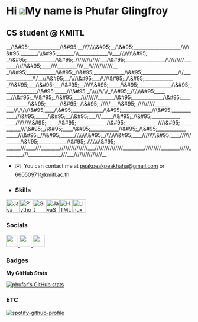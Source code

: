 Hi ![](https://user-images.githubusercontent.com/18350557/176309783-0785949b-9127-417c-8b55-ab5a4333674e.gif)My name is Phufar Glingfroy
========================================================================================================================================

CS student @ KMITL
------------------



&#95;&#95;/\\\&#95;&#95;&#95;&#95;&#95;&#95;&#95;&#95;&#95;&#95;&#95;&#95;&#95;&#95;/\\\&#95;&#95;&#95;/\\\\\\\\\\\\\\\&#95;&#95;&#95;/\\\&#95;&#95;&#95;&#95;&#95;&#95;&#95;&#95;&#95;&#95;&#95;&#95;&#95;&#95;&#95;&#95;&#95;&#95;&#95;&#95;&#95;/\\\\\\\\\&#95;&#95;&#95;&#95;&#95;&#95;&#95;&#95;/\\\\\&#95;&#95;&#95;&#95;&#95;&#95;&#95;&#95;/\\\\&#95;&#95;&#95;&#95;&#95;&#95;&#95;&#95;&#95;&#95;&#95;&#95;/\\\\&#95;&#95;&#95;/\\\\\\\\\\\\\\\&#95;        
 &#95;\/\\\&#95;&#95;&#95;&#95;&#95;&#95;&#95;&#95;&#95;&#95;&#95;&#95;&#95;\/\\\&#95;&#95;\/\\\///////////&#95;&#95;&#95;\/\\\&#95;&#95;&#95;&#95;&#95;&#95;&#95;&#95;&#95;&#95;&#95;&#95;&#95;&#95;&#95;&#95;&#95;&#95;/\\\////////&#95;&#95;&#95;&#95;&#95;&#95;&#95;/\\\///\\\&#95;&#95;&#95;&#95;&#95;\/\\\\\\&#95;&#95;&#95;&#95;&#95;&#95;&#95;&#95;/\\\\\\&#95;&#95;\/\\\///////////&#95;&#95;       
  &#95;\/\\\&#95;&#95;&#95;&#95;&#95;&#95;&#95;&#95;&#95;&#95;&#95;&#95;&#95;\/\\\&#95;&#95;\/\\\&#95;&#95;&#95;&#95;&#95;&#95;&#95;&#95;&#95;&#95;&#95;&#95;&#95;&#95;\/\\\&#95;&#95;&#95;&#95;&#95;&#95;&#95;&#95;&#95;&#95;&#95;&#95;&#95;&#95;&#95;&#95;/\\\/&#95;&#95;&#95;&#95;&#95;&#95;&#95;&#95;&#95;&#95;&#95;&#95;&#95;&#95;/\\\/&#95;&#95;\///\\\&#95;&#95;&#95;\/\\\//\\\&#95;&#95;&#95;&#95;/\\\//\\\&#95;&#95;\/\\\&#95;&#95;&#95;&#95;&#95;&#95;&#95;&#95;&#95;&#95;&#95;&#95;&#95;      
   &#95;\//\\\&#95;&#95;&#95;&#95;/\\\&#95;&#95;&#95;&#95;/\\\&#95;&#95;&#95;\/\\\\\\\\\\\&#95;&#95;&#95;&#95;&#95;&#95;\/\\\&#95;&#95;&#95;&#95;&#95;&#95;&#95;&#95;&#95;&#95;&#95;&#95;&#95;&#95;&#95;/\\\&#95;&#95;&#95;&#95;&#95;&#95;&#95;&#95;&#95;&#95;&#95;&#95;&#95;&#95;&#95;/\\\&#95;&#95;&#95;&#95;&#95;&#95;\//\\\&#95;&#95;\/\\\\///\\\/\\\/&#95;\/\\\&#95;&#95;\/\\\\\\\\\\\&#95;&#95;&#95;&#95;&#95;     
    &#95;&#95;\//\\\&#95;&#95;/\\\\\&#95;&#95;/\\\&#95;&#95;&#95;&#95;\/\\\///////&#95;&#95;&#95;&#95;&#95;&#95;&#95;\/\\\&#95;&#95;&#95;&#95;&#95;&#95;&#95;&#95;&#95;&#95;&#95;&#95;&#95;&#95;\/\\\&#95;&#95;&#95;&#95;&#95;&#95;&#95;&#95;&#95;&#95;&#95;&#95;&#95;&#95;\/\\\&#95;&#95;&#95;&#95;&#95;&#95;&#95;\/\\\&#95;&#95;\/\\\&#95;&#95;\///\\\/&#95;&#95;&#95;\/\\\&#95;&#95;\/\\\///////&#95;&#95;&#95;&#95;&#95;&#95;    
     &#95;&#95;&#95;\//\\\/\\\/\\\/\\\&#95;&#95;&#95;&#95;&#95;\/\\\&#95;&#95;&#95;&#95;&#95;&#95;&#95;&#95;&#95;&#95;&#95;&#95;&#95;&#95;\/\\\&#95;&#95;&#95;&#95;&#95;&#95;&#95;&#95;&#95;&#95;&#95;&#95;&#95;&#95;\//\\\&#95;&#95;&#95;&#95;&#95;&#95;&#95;&#95;&#95;&#95;&#95;&#95;&#95;\//\\\&#95;&#95;&#95;&#95;&#95;&#95;/\\\&#95;&#95;&#95;\/\\\&#95;&#95;&#95;&#95;\///&#95;&#95;&#95;&#95;&#95;\/\\\&#95;&#95;\/\\\&#95;&#95;&#95;&#95;&#95;&#95;&#95;&#95;&#95;&#95;&#95;&#95;&#95;   
      &#95;&#95;&#95;&#95;\//\\\\\\//\\\\\&#95;&#95;&#95;&#95;&#95;&#95;\/\\\&#95;&#95;&#95;&#95;&#95;&#95;&#95;&#95;&#95;&#95;&#95;&#95;&#95;&#95;\/\\\&#95;&#95;&#95;&#95;&#95;&#95;&#95;&#95;&#95;&#95;&#95;&#95;&#95;&#95;&#95;\///\\\&#95;&#95;&#95;&#95;&#95;&#95;&#95;&#95;&#95;&#95;&#95;&#95;\///\\\&#95;&#95;/\\\&#95;&#95;&#95;&#95;&#95;\/\\\&#95;&#95;&#95;&#95;&#95;&#95;&#95;&#95;&#95;&#95;&#95;&#95;&#95;\/\\\&#95;&#95;\/\\\&#95;&#95;&#95;&#95;&#95;&#95;&#95;&#95;&#95;&#95;&#95;&#95;&#95;  
       &#95;&#95;&#95;&#95;&#95;\//\\\&#95;&#95;\//\\\&#95;&#95;&#95;&#95;&#95;&#95;&#95;\/\\\\\\\\\\\\\\\&#95;&#95;\/\\\\\\\\\\\\\\\&#95;&#95;&#95;&#95;&#95;\////\\\\\\\\\&#95;&#95;&#95;&#95;&#95;\///\\\\\/&#95;&#95;&#95;&#95;&#95;&#95;\/\\\&#95;&#95;&#95;&#95;&#95;&#95;&#95;&#95;&#95;&#95;&#95;&#95;&#95;\/\\\&#95;&#95;\/\\\\\\\\\\\\\\\&#95; 
        &#95;&#95;&#95;&#95;&#95;&#95;\///&#95;&#95;&#95;&#95;\///&#95;&#95;&#95;&#95;&#95;&#95;&#95;&#95;\///////////////&#95;&#95;&#95;\///////////////&#95;&#95;&#95;&#95;&#95;&#95;&#95;&#95;&#95;\/////////&#95;&#95;&#95;&#95;&#95;&#95;&#95;&#95;\/////&#95;&#95;&#95;&#95;&#95;&#95;&#95;&#95;\///&#95;&#95;&#95;&#95;&#95;&#95;&#95;&#95;&#95;&#95;&#95;&#95;&#95;&#95;\///&#95;&#95;&#95;\///////////////&#95;&#95;

                                                                                        


*   ✉️  You can contact me at [peakpeakpeakhaha@gmail.com](mailto:peakpeakpeakhaha@gmail.com) or [66050971@kmitl.ac.th](mailto:66050971@kmitl.ac.th)

*   ### Skills 
<p align="left">
<a href="https://www.oracle.com/java/" target="&#95;blank" rel="noreferrer"><img src="https://raw.githubusercontent.com/danielcranney/readme-generator/main/public/icons/skills/java-colored.svg" width="36" height="36" alt="Java" /></a><a href="https://www.python.org/" target="&#95;blank" rel="noreferrer"><img src="https://raw.githubusercontent.com/danielcranney/readme-generator/main/public/icons/skills/python-colored.svg" width="36" height="36" alt="Python" /></a><a href="https://git-scm.com/" target="&#95;blank" rel="noreferrer"><img src="https://raw.githubusercontent.com/danielcranney/readme-generator/main/public/icons/skills/git-colored.svg" width="36" height="36" alt="Git" /></a><a href="https://developer.mozilla.org/en-US/docs/Web/JavaScript" target="&#95;blank" rel="noreferrer"><img src="https://raw.githubusercontent.com/danielcranney/readme-generator/main/public/icons/skills/javascript-colored.svg" width="36" height="36" alt="JavaScript" /></a><a href="https://developer.mozilla.org/en-US/docs/Glossary/HTML5" target="&#95;blank" rel="noreferrer"><img src="https://raw.githubusercontent.com/danielcranney/readme-generator/main/public/icons/skills/html5-colored.svg" width="36" height="36" alt="HTML5" /></a><a href="https://www.linux.org" target="&#95;blank" rel="noreferrer"><img src="https://raw.githubusercontent.com/danielcranney/readme-generator/main/public/icons/skills/linux-colored.svg" width="36" height="36" alt="Linux" /></a>
</p>
                    
### Socials

<p align="left"> <a href="https://discord.com/users/phxfrr" target="&#95;blank" rel="noreferrer"> <picture> <source media="(prefers-color-scheme: dark)" srcset="undefined" /> <source media="(prefers-color-scheme: light)" srcset="https://raw.githubusercontent.com/danielcranney/readme-generator/main/public/icons/socials/discord.svg" /> <img src="https://raw.githubusercontent.com/danielcranney/readme-generator/main/public/icons/socials/discord.svg" width="32" height="32" /> </picture> </a> <a href="https://www.github.com/phufar" target="&#95;blank" rel="noreferrer"> <picture> <source media="(prefers-color-scheme: dark)" srcset="https://raw.githubusercontent.com/danielcranney/readme-generator/main/public/icons/socials/github-dark.svg" /> <source media="(prefers-color-scheme: light)" srcset="https://raw.githubusercontent.com/danielcranney/readme-generator/main/public/icons/socials/github.svg" /> <img src="https://raw.githubusercontent.com/danielcranney/readme-generator/main/public/icons/socials/github.svg" width="32" height="32" /> </picture> </a> <a href="http://www.instagram.com/phxfrr" target="&#95;blank" rel="noreferrer"> <picture> <source media="(prefers-color-scheme: dark)" srcset="undefined" /> <source media="(prefers-color-scheme: light)" srcset="https://raw.githubusercontent.com/danielcranney/readme-generator/main/public/icons/socials/instagram.svg" /> <img src="https://raw.githubusercontent.com/danielcranney/readme-generator/main/public/icons/socials/instagram.svg" width="32" height="32" /> </picture> </a></p>

### Badges

<b>My GitHub Stats</b>

<a href="http://www.github.com/phufar"><img src="https://github-readme-stats.vercel.app/api?username=phufar&show&#95;icons=true&hide=&count&#95;private=true&title&#95;color=ef4444&text&#95;color=ffffff&icon&#95;color=ef4444&bg&#95;color=1c1917&hide&#95;border=true&show&#95;icons=true" alt="phufar's GitHub stats" /></a>

### ETC

[![spotify-github-profile](https://spotify-github-profile.vercel.app/api/view?uid=31x7wxwil22kwnayqp6ag5ise64e&cover&#95;image=true&theme=novatorem&show&#95;offline=false&background&#95;color=000000&interchange=false&bar&#95;color=53b14f&bar&#95;color&#95;cover=false)](https://spotify-github-profile.vercel.app/api/view?uid=31x7wxwil22kwnayqp6ag5ise64e&redirect=true)
